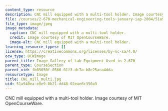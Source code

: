 ```yaml
---
content_type: resource
description: CNC mill equipped with a multi-tool holder. Image courtesy of MIT OpenCourseWare.
file: /courses/2-670-mechanical-engineering-tools-january-iap-2004/51a940eae8e98b21dd4802eae6c350a3_CNC_mill_multi.jpg
file_type: image/jpeg
image_metadata:
  caption: CNC mill equipped with a multi-tool holder.
  credit: Image courtesy of MIT OpenCourseWare.
  image-alt: CNC mill equipped with a multi-tool holder.
learning_resource_types: []
license: https://creativecommons.org/licenses/by-nc-sa/4.0/
ocw_type: OCWImage
parent_title: Image Gallery of Lab Equipment Used in 2.670
parent_type: CourseSection
parent_uid: fb05650f-0566-01f3-dc7a-b8e25aca4dda
resourcetype: Image
title: CNC_mill_multi.jpg
uid: 51a940ea-e8e9-8b21-dd48-02eae6c350a3
---
```

CNC mill equipped with a multi-tool holder. Image courtesy of MIT OpenCourseWare.